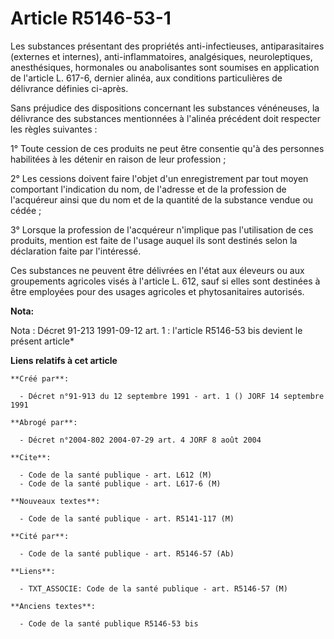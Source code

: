 # Article R5146-53-1

Les substances présentant des propriétés anti-infectieuses, antiparasitaires (externes et internes), anti-inflammatoires,
analgésiques, neuroleptiques, anesthésiques, hormonales ou anabolisantes sont soumises en application de l'article L. 617-6,
dernier alinéa, aux conditions particulières de délivrance définies ci-après.

Sans préjudice des dispositions concernant les substances vénéneuses, la délivrance des substances mentionnées à l'alinéa
précédent doit respecter les règles suivantes :

1° Toute cession de ces produits ne peut être consentie qu'à des personnes habilitées à les détenir en raison de leur
profession ;

2° Les cessions doivent faire l'objet d'un enregistrement par tout moyen comportant l'indication du nom, de l'adresse et de
la profession de l'acquéreur ainsi que du nom et de la quantité de la substance vendue ou cédée ;

3° Lorsque la profession de l'acquéreur n'implique pas l'utilisation de ces produits, mention est faite de l'usage auquel ils
sont destinés selon la déclaration faite par l'intéressé.

Ces substances ne peuvent être délivrées en l'état aux éleveurs ou aux groupements agricoles visés à l'article L. 612, sauf
si elles sont destinées à être employées pour des usages agricoles et phytosanitaires autorisés.

**Nota:**

Nota : Décret 91-213 1991-09-12 art. 1 : l'article R5146-53 bis devient le présent article*

**Liens relatifs à cet article**

	**Créé par**:

	  - Décret n°91-913 du 12 septembre 1991 - art. 1 () JORF 14 septembre 1991

	**Abrogé par**:

	  - Décret n°2004-802 2004-07-29 art. 4 JORF 8 août 2004

	**Cite**:

	  - Code de la santé publique - art. L612 (M)
	  - Code de la santé publique - art. L617-6 (M)

	**Nouveaux textes**:

	  - Code de la santé publique - art. R5141-117 (M)

	**Cité par**:

	  - Code de la santé publique - art. R5146-57 (Ab)

	**Liens**:

	  - TXT_ASSOCIE: Code de la santé publique - art. R5146-57 (M)

	**Anciens textes**:

	  - Code de la santé publique R5146-53 bis
